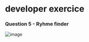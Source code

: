 # developer exercice

### Question 5 - Ryhme finder
![image](https://user-images.githubusercontent.com/51080275/160814601-c999a0e1-15e9-49d4-b264-7750e1abfaeb.png)
